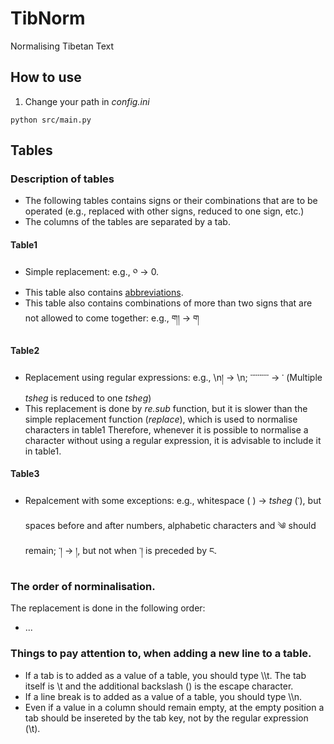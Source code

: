 # TibNorm
Normalising Tibetan Text

<!-- TODOs -->
<!-- 1. explain how to use it -->
<!-- 2. explain columns of each table -->

## How to use
1. Change your path in _config.ini_

```
python src/main.py
```

## Tables
### Description of tables
- The following tables contains signs or their combinations that are to be operated (e.g., replaced with other signs, reduced to one sign, etc.)
- The columns of the tables are separated by a tab.
#### Table1
- Simple replacement: e.g., ༠ &rarr; 0.
- This table also contains [abbreviations](http://www.rkts.org/abb/list.php).
- This table also contains combinations of more than two signs that are not allowed to come together: e.g., ག། &rarr; ག
#### Table2
- Replacement using regular expressions: e.g., \\n། &rarr; \\n; ་་་་་་་་་་ &rarr; ་ (Multiple _tsheg_ is reduced to one _tsheg_)
- This replacement is done by _re.sub_ function, but it is slower than the simple replacement function (_replace_), which is used to normalise characters in table1 Therefore, whenever it is possible to normalise a character without using a regular expression, it is advisable to include it in table1.
#### Table3
- Repalcement with some exceptions: e.g., whitespace ( ) &rarr; _tsheg_ (་), but spaces before and after numbers, alphabetic characters and ༄ should remain; ་། &rarr; །, but not when ་། is preceded by ང.

### The order of norminalisation.
The replacement is done in the following order:
- ...
### Things to pay attention to, when adding a new line to a table.
- If a tab is to added as a value of a table, you should type \\\t. The tab itself is \t and the additional backslash (\) is the escape character.
- If a line break is to added as a value of a table, you should type \\\n.
- Even if a value in a column should remain empty, at the empty position a tab should be insereted by the tab key, not by the regular expression (\t).